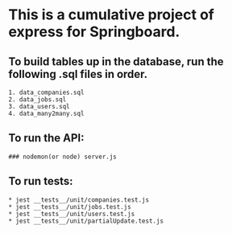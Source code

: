 # This is a cumulative project of express for Springboard.

## To build tables up in the database, run the following .sql files in order.
    1. data_companies.sql
    2. data_jobs.sql
    3. data_users.sql
    4. data_many2many.sql

## To run the API:
    ### nodemon(or node) server.js

## To run tests:
    * jest __tests__/unit/companies.test.js
    * jest __tests__/unit/jobs.test.js
    * jest __tests__/unit/users.test.js
    * jest __tests__/unit/partialUpdate.test.js


